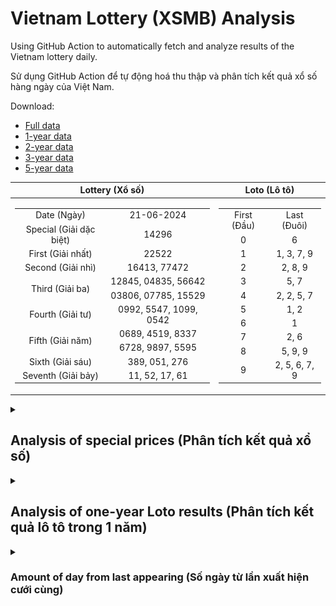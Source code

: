 # Vietnam Lottery (XSMB) Analysis

Using GitHub Action to automatically fetch and analyze results of the Vietnam lottery daily.

Sử dụng GitHub Action để tự động hoá thu thập và phân tích kết quả xổ số hàng ngày của Việt Nam.

Download:

* [Full data](https://raw.githubusercontent.com/khiemdoan/vietnam-lottery-xsmb-analysis/main/results/xsmb.csv)
* [1-year data](https://raw.githubusercontent.com/khiemdoan/vietnam-lottery-xsmb-analysis/main/results/xsmb_1_year.csv)
* [2-year data](https://raw.githubusercontent.com/khiemdoan/vietnam-lottery-xsmb-analysis/main/results/xsmb_2_year.csv)
* [3-year data](https://raw.githubusercontent.com/khiemdoan/vietnam-lottery-xsmb-analysis/main/results/xsmb_3_year.csv)
* [5-year data](https://raw.githubusercontent.com/khiemdoan/vietnam-lottery-xsmb-analysis/main/results/xsmb_5_year.csv)

| Lottery (Xổ số) | Loto (Lô tô) |
| :------------: | :----------: |
| <table><tr><td>Date (Ngày)</td><td>21-06-2024</td></tr><tr><td>Special (Giải dặc biệt)</td><td>14296</td></tr><tr><td>First (Giải nhất)</td><td>22522</td></tr><tr><td>Second (Giải nhì)</td><td>16413, 77472</td></tr><tr><td rowspan="2">Third (Giải ba)</td><td>12845, 04835, 56642</td></tr><tr><td>03806, 07785, 15529</td></tr><tr><td>Fourth (Giải tư)</td><td>0992, 5547, 1099, 0542</td></tr><tr><td rowspan="2">Fifth (Giải năm)</td><td>0689, 4519, 8337</td></tr><tr><td>6728, 9897, 5595</td></tr><tr><td>Sixth (Giải sáu)</td><td>389, 051, 276</td></tr><tr><td>Seventh (Giải bảy)</td><td>11, 52, 17, 61</td></tr></table> | <table><tr><td>First (Đầu)</td><td>Last (Đuôi)</td></tr><tr><td>0</td><td>6</td></tr><tr><td>1</td><td>1, 3, 7, 9</td></tr><tr><td>2</td><td>2, 8, 9</td></tr><tr><td>3</td><td>5, 7</td></tr><tr><td>4</td><td>2, 2, 5, 7</td></tr><tr><td>5</td><td>1, 2</td></tr><tr><td>6</td><td>1</td></tr><tr><td>7</td><td>2, 6</td></tr><tr><td>8</td><td>5, 9, 9</td></tr><tr><td>9</td><td>2, 5, 6, 7, 9</td></tr></table> |

<details>
  <summary><h2>Analysis of special prices (Phân tích kết quả xổ số)</h2></summary>
  <h3>Amount of day from last appearing (Số ngày từ lần xuất hiện cuối cùng)</h3>

  ![Delta](images/special_delta.jpg)

  <h3>Top 10 amount of day from last appearing (Top 10 số lâu chưa xuất hiện)</h3>

  ![Delta top 10](images/special_delta_top_10.jpg)
</details>

<details>
  <summary><h2>Analysis of one-year Loto results (Phân tích kết quả lô tô trong 1 năm)</h2></summary>

  Max: 126. Min: 68.

  Mean: 97.74. Standard deviation: 10.74.

  <h3>Detail (Chi tiết)</h3>

  ![Detail](images/heatmap.jpg)

  <h3>Top 10</h3>

  ![Top 10](images/top-10.jpg)

  <h3>Distribution (Phân bổ)</h3>

  ![Distribution](images/distribution.jpg)
</details>

<details>
  <summary><h3>Amount of day from last appearing (Số ngày từ lần xuất hiện cưới cùng)</h2></summary>

  ![Delta](images/delta.jpg)

  <h3>Top 10 amount of day from last appearing (Top 10 số lâu chưa xuất hiện)</h3>

  ![Delta top 10](images/delta_top_10.jpg)
</details>
